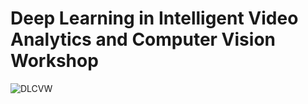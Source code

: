 # Deep Learning in Intelligent Video Analytics and Computer Vision Workshop
![DLCVW](https://user-images.githubusercontent.com/91938944/180612709-b48b3972-a452-43ca-8391-a8aabfd9f5d8.png)
